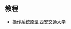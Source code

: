 ## 教程
- [操作系统原理.西安交通大学](https://www.youtube.com/watch?v=Zqje6UmBVeA&list=PLqhmiqnOBz99PQA66JtEzF86fFbkfMfvL)



